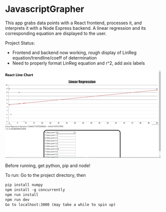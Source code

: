 # JavascriptGrapher


This app grabs data points with a React frontend, processes it, and interprets it with a Node Express backend. A linear regression and its corresponding equation are displayed to the user.

Project Status:
- Frontend and backend now working, rough display of LinReg equation/trendline/coeff of determination
- Need to properly format LinReg equation and r^2, add axis labels

![Alt text](lin.PNG?raw=true "Title")

Before running, get python, pip and node!

 To run:
 Go to the project directory, then
```
pip install numpy
npm install -g concurrently
npm run install
npm run dev
Go to localhost:3000 (may take a while to spin up)
```





